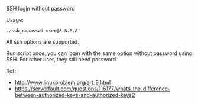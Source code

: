 SSH login without password

Usage:
```
./ssh_nopasswd user@8.8.8.8
```

All ssh options are supported.

Run script once, you can login with the same option without password using SSH. For other user, they still need password.

Ref:
* http://www.linuxproblem.org/art_9.html
* https://serverfault.com/questions/116177/whats-the-difference-between-authorized-keys-and-authorized-keys2
